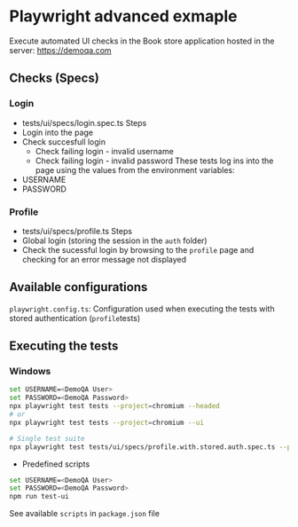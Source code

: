 # Playwright advanced exmaple
Execute automated UI checks in the Book store application hosted in the server: https://demoqa.com

## Checks (Specs)
### Login
- tests/ui/specs/login.spec.ts
Steps
- Login into the page
- Check succesfull login
  - Check failing login - invalid username
  - Check failing login - invalid password
These tests log ins into the page using the values from the environment variables:
 - USERNAME
 - PASSWORD

### Profile
- tests/ui/specs/profile.ts
Steps
- Global login (storing the session in the `auth` folder)
- Check the sucessful login by browsing to the `profile` page and checking for an error message not displayed


## Available configurations
`playwright.config.ts`: Configuration used when executing the tests with stored authentication (`profile`tests)


## Executing the tests
### Windows
```bash
set USERNAME=<DemoQA User>
set PASSWORD=<DemoQA Password>
npx playwright test tests --project=chromium --headed
# or
npx playwright test tests --project=chromium --ui

# Single test suite
npx playwright test tests/ui/specs/profile.with.stored.auth.spec.ts --project=chromium --headed
```

- Predefined scripts
```bash
set USERNAME=<DemoQA User>
set PASSWORD=<DemoQA Password>
npm run test-ui
```
See available `scripts` in `package.json` file

